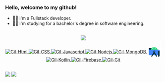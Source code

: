 ### Hello, welcome to my github!

- 👨‍💻 I'm a Fullstack developer.
- 👨‍🎓 I'm studying for a bachelor's degree in software engineering.

##

<div align="center">
  <a href="https://github.com/gilcimarbarros">
  <img height="180em" src="https://github-readme-stats.vercel.app/api?username=gilcimarbarros&show_icons=true&theme=tokyonight&include_all_commits=true&count_private=true">

</div>
  
<div style="display: inline_block" align="center"><br>
              
            
          
  <img align="center" alt="Gil-Html" height="34" width="45" img src="https://cdn.jsdelivr.net/gh/devicons/devicon@latest/icons/html5/html5-plain-wordmark.svg">
  <img align="center" alt="Gil-CSS" height="34" width="45" img src="https://cdn.jsdelivr.net/gh/devicons/devicon@latest/icons/css3/css3-plain-wordmark.svg">          
  <img align="center" alt="Gil-Javascript" height="33" width="44" img src="https://cdn.jsdelivr.net/gh/devicons/devicon@latest/icons/javascript/javascript-original.svg">   
  <img align="center" alt="Gil-Nodejs" height="35" width="46" img src="https://cdn.jsdelivr.net/gh/devicons/devicon@latest/icons/nodejs/nodejs-plain-wordmark.svg">          
  <img align="center" alt="Gil-MongoDB" height="36" width="47" src="https://cdn.jsdelivr.net/gh/devicons/devicon@latest/icons/mongodb/mongodb-plain-wordmark.svg">     
  <img align="center" alt="Gil-Android" height="33" width="44" src="https://raw.githubusercontent.com/devicons/devicon/master/icons/androidstudio/androidstudio-original.svg">
  <img align="center" alt="Gil-Kotlin" height="34" width="44" img src="https://cdn.jsdelivr.net/gh/devicons/devicon@latest/icons/kotlin/kotlin-plain-wordmark.svg" >     
  <img align="center" alt="Gil-Firebase" height="33" width="44" src="https://firebase.google.com/downloads/brand-guidelines/SVG/logo-logomark.svg">
  <img align="center" alt="Gil-Git" height="33" width="46" src="https://git-scm.com/images/logos/downloads/Git-Icon-1788C.svg">

  
  ##
</div>
  
<div>
<a href="https://www.linkedin.com/in/gilcimar-barros-129109214/" target="_blank"><img src="https://img.shields.io/badge/-LinkedIn-%230077B5?style=for-the-badge&logo=linkedin&logoColor=white" target="_blank"></a>
<a href="mailto:gilcimar.barros@hotmail.com"><img src="https://img.shields.io/badge/Microsoft_Outlook-0078D4?style=for-the-badge&logo=microsoft-outlook&logoColor=white" target="_blank"></a>
  
  ##
</div>
